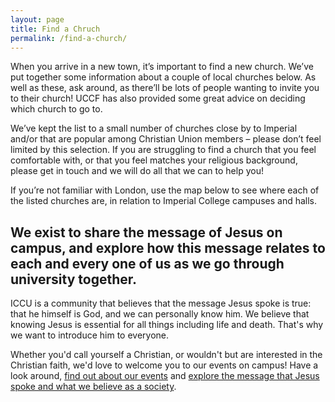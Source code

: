 ```yaml
---
layout: page
title: Find a Chruch
permalink: /find-a-church/
---
```


When you arrive in a new town, it’s important to find a new church. We’ve put together some information about a couple of local churches below. As well as these, ask around, as there’ll be lots of people wanting to invite you to their church! UCCF has also provided some great advice on deciding which church to go to.

We’ve kept the list to a small number of churches close by to Imperial and/or that are popular among Christian Union members – please don’t feel limited by this selection. If you are struggling to find a church that you feel comfortable with, or that you feel matches your religious background, please get in touch and we will do all that we can to help you!

If you’re not familiar with London, use the map below to see where each of the listed churches are, in relation to Imperial College campuses and halls.

## We exist to share the message of Jesus on campus, and explore how this message relates to each and every one of us as we go through university together.

ICCU is a community that believes that the message Jesus spoke is true: that he himself is God, and we can personally know him. We believe that knowing Jesus is essential for all things including life and death. That's why we want to introduce him to everyone.

Whether you'd call yourself a Christian, or wouldn't but are interested in the Christian faith, we'd love to welcome you to our events on campus! Have a look around, [find out about our events]({{site_url}}/events) and [explore the message that Jesus spoke and what we believe as a society]({{site_url}}/about).
